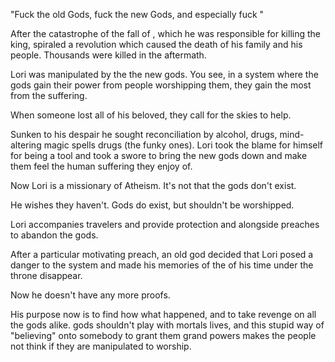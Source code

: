 "Fuck the old Gods, fuck the new Gods, and especially fuck <BLANK>"

  

After the catastrophe of the fall of <coutnry>, which he was responsible for killing the king, spiraled a revolution which caused the death of his family and his people. Thousands were killed in the aftermath.

Lori was manipulated by the the new gods. You see, in a system where the gods gain their power from people worshipping them, they gain the most from the suffering.

When someone lost all of his beloved, they call for the skies to help.

  

Sunken to his despair he sought reconciliation by alcohol, drugs, mind-altering magic spells drugs (the funky ones). Lori took the blame for himself for being a tool and took a swore to bring the new gods down and make them feel the human suffering they enjoy of.

  

Now Lori is a missionary of Atheism. It's not that the gods don't exist.

He wishes they haven't. Gods do exist, but shouldn't be worshipped.

Lori accompanies travelers and provide protection and alongside preaches to abandon the gods.

  

After a particular motivating preach, an old god decided that Lori posed a danger to the system and made his memories of the of his time under the throne disappear.

Now he doesn't have any more proofs.

His purpose now is to find how what happened, and to take revenge on all the gods alike. gods shouldn't play with mortals lives, and this stupid way of "believing" onto somebody to grant them grand powers makes the people not think if they are manipulated to worship.